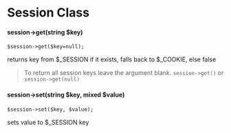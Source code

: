 Session Class
=============

#### session->get(string $key)
    $session->get($key=null);
returns key from $_SESSION if it exists, falls back to $_COOKIE, else false
> To return all session keys leave the argument blank. `session->get()` or `session->get(null)`

#### session->set(string $key, mixed $value)
    $session->set($key, $value);
sets value to $_SESSION key
